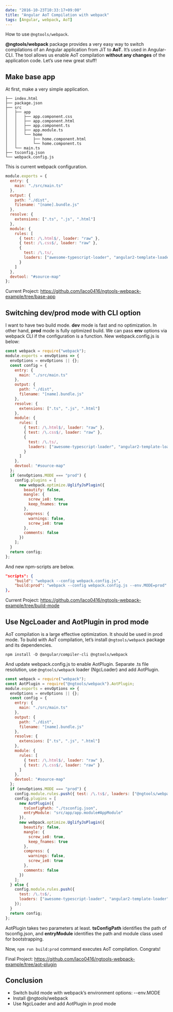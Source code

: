 ```yaml
---
date: "2016-10-23T10:33:17+09:00"
title: "Angular AoT Compilation with webpack"
tags: [Angular, webpack, AoT]
---
```


How to use `@ngtools/webpack`.

<!--more-->

**@ngtools/webpack** package provides a very easy way to switch compilations of an Angular application from JiT to **AoT**.
It’s used in Angular-CLI. The tool allows us enable AoT compilation **without any changes** of the application code.
Let’s use new great stuff!

## Make base app

At first, make a very simple application.

```
├── index.html
├── package.json
├── src
│   ├── app
│   │   ├── app.component.css
│   │   ├── app.component.html
│   │   ├── app.component.ts
│   │   ├── app.module.ts
│   │   └── home
│   │       ├── home.component.html
│   │       └── home.component.ts
│   └── main.ts
├── tsconfig.json
└── webpack.config.js
```

This is current webpack configuration.

```js
module.exports = {
  entry: {
    main: "./src/main.ts"
  },
  output: {
    path: "./dist",
    filename: "[name].bundle.js"
  },
  resolve: {
    extensions: [".ts", ".js", ".html"]
  },
  module: {
    rules: [
      { test: /\.html$/, loader: "raw" },
      { test: /\.css$/, loader: "raw" },
      {
        test: /\.ts/,
        loaders: ["awesome-typescript-loader", "angular2-template-loader"]
      }
    ]
  },
  devtool: "#source-map"
};
```

Current Project: https://github.com/laco0416/ngtools-webpack-example/tree/base-app

## Switching dev/prod mode with CLI option

I want to have two build mode. **dev** mode is fast and no optimization. In other hand, **prod** mode is fully optimized build.
We can pass **env** options via webpack CLI if the configuration is a function. New webpack.config.js is below:

```js
const webpack = require("webpack");
module.exports = envOptions => {
  envOptions = envOptions || {};
  const config = {
    entry: {
      main: "./src/main.ts"
    },
    output: {
      path: "./dist",
      filename: "[name].bundle.js"
    },
    resolve: {
      extensions: [".ts", ".js", ".html"]
    },
    module: {
      rules: [
        { test: /\.html$/, loader: "raw" },
        { test: /\.css$/, loader: "raw" },
        {
          test: /\.ts/,
          loaders: ["awesome-typescript-loader", "angular2-template-loader"]
        }
      ]
    },
    devtool: "#source-map"
  };
  if (envOptions.MODE === "prod") {
    config.plugins = [
      new webpack.optimize.UglifyJsPlugin({
        beautify: false,
        mangle: {
          screw_ie8: true,
          keep_fnames: true
        },
        compress: {
          warnings: false,
          screw_ie8: true
        },
        comments: false
      })
    ];
  }
  return config;
};
```

And new npm-scripts are below.

```json
"scripts": {
    "build": "webpack --config webpack.config.js",
    "build:prod": "webpack --config webpack.config.js --env.MODE=prod"
},
```

Current Project: https://github.com/laco0416/ngtools-webpack-example/tree/build-mode

## Use NgcLoader and AotPlugin in prod mode

AoT compilation is a large effective optimization. It should be used in prod mode.
To build with AoT compilation, let’s install `@ngtools/webpack` package and its dependencies.

```
npm install -D @angular/compiler-cli @ngtools/webpack
```

And update webpack.config.js to enable AotPlugin.
Separate .ts file resolution, use `@ngtools/webpack` loader (NgcLoader) and add AotPlugin.

```js
const webpack = require("webpack");
const AotPlugin = require("@ngtools/webpack").AotPlugin;
module.exports = envOptions => {
  envOptions = envOptions || {};
  const config = {
    entry: {
      main: "./src/main.ts"
    },
    output: {
      path: "./dist",
      filename: "[name].bundle.js"
    },
    resolve: {
      extensions: [".ts", ".js", ".html"]
    },
    module: {
      rules: [
        { test: /\.html$/, loader: "raw" },
        { test: /\.css$/, loader: "raw" }
      ]
    },
    devtool: "#source-map"
  };
  if (envOptions.MODE === "prod") {
    config.module.rules.push({ test: /\.ts$/, loaders: ["@ngtools/webpack"] });
    config.plugins = [
      new AotPlugin({
        tsConfigPath: "./tsconfig.json",
        entryModule: "src/app/app.module#AppModule"
      }),
      new webpack.optimize.UglifyJsPlugin({
        beautify: false,
        mangle: {
          screw_ie8: true,
          keep_fnames: true
        },
        compress: {
          warnings: false,
          screw_ie8: true
        },
        comments: false
      })
    ];
  } else {
    config.module.rules.push({
      test: /\.ts$/,
      loaders: ["awesome-typescript-loader", "angular2-template-loader"]
    });
  }
  return config;
};
```

AotPlugin takes two parameters at least.
**tsConfigPath** identifies the path of tsconfig.json, and **entryModule** identifies the path and module class used for bootstrapping.

Now, `npm run build:prod` command executes AoT compilation. Congrats!

Final Project: https://github.com/laco0416/ngtools-webpack-example/tree/aot-plugin

## Conclusion

- Switch build mode with webpack’s environment options: --env.MODE
- Install @ngtools/webpack
- Use NgcLoader and add AotPlugin in prod mode
